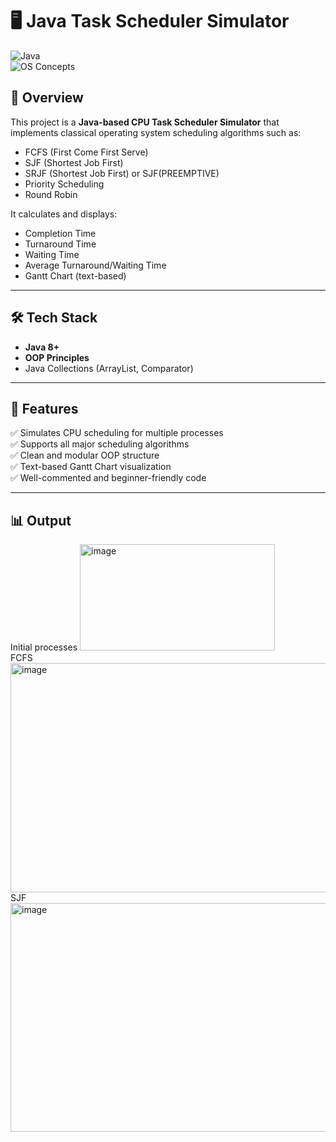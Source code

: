 # 🖥️ Java Task Scheduler Simulator

![Java](https://img.shields.io/badge/Java-ED8B00?style=for-the-badge&logo=java&logoColor=white)
<br/>
![OS Concepts](https://img.shields.io/badge/OS-Scheduling-blueviolet?style=for-the-badge)


## 🧠 Overview

This project is a **Java-based CPU Task Scheduler Simulator** that implements classical operating system scheduling algorithms such as:

- FCFS (First Come First Serve)
- SJF (Shortest Job First)
- SRJF (Shortest Job First) or SJF(PREEMPTIVE)
- Priority Scheduling
- Round Robin 

It calculates and displays:
- Completion Time
- Turnaround Time
- Waiting Time
- Average Turnaround/Waiting Time
- Gantt Chart (text-based)

---

## 🛠️ Tech Stack

- **Java 8+**
- **OOP Principles**
- Java Collections (ArrayList, Comparator)

---

## 📌 Features

✅ Simulates CPU scheduling for multiple processes  
✅ Supports all major scheduling algorithms  
✅ Clean and modular OOP structure  
✅ Text-based Gantt Chart visualization  
✅ Well-commented and beginner-friendly code  

---

## 📊 Output
Initial processes
<img width="312" height="170" alt="image" src="https://github.com/user-attachments/assets/98948509-32a0-4f2b-85fd-6ef0feb39852" />
<br/>
FCFS
<img width="689" height="367" alt="image" src="https://github.com/user-attachments/assets/7f30eedc-8059-4aa5-af3c-66c6f95ebf75" />
<br/>
SJF
<img width="691" height="366" alt="image" src="https://github.com/user-attachments/assets/0429bb25-0748-42e3-90ce-9c20bacc4faa" />





